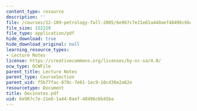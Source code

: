 ```yaml
---
content_type: resource
description: ''
file: /courses/12-109-petrology-fall-2005/6e967c7e21e61a440aef48496c6b45ba_Dec1notes.pdf
file_size: 152229
file_type: application/pdf
hide_download: true
hide_download_original: null
learning_resource_types:
- Lecture Notes
license: https://creativecommons.org/licenses/by-nc-sa/4.0/
ocw_type: OCWFile
parent_title: Lecture Notes
parent_type: CourseSection
parent_uid: f5b77fac-870c-7e61-1ec9-10cd30e2a62e
resourcetype: Document
title: Dec1notes.pdf
uid: 6e967c7e-21e6-1a44-0aef-48496c6b45ba
---
```

